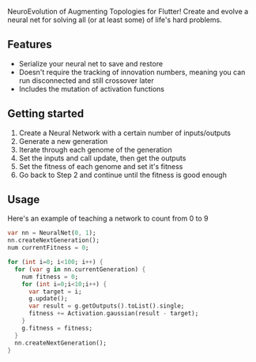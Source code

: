 <!-- 
This README describes the package. If you publish this package to pub.dev,
this README's contents appear on the landing page for your package.

For information about how to write a good package README, see the guide for
[writing package pages](https://dart.dev/guides/libraries/writing-package-pages). 

For general information about developing packages, see the Dart guide for
[creating packages](https://dart.dev/guides/libraries/create-library-packages)
and the Flutter guide for
[developing packages and plugins](https://flutter.dev/developing-packages). 
-->

NeuroEvolution of Augmenting Topologies for Flutter! Create and evolve a neural net for solving all (or at least some) of life's hard problems.

## Features

- Serialize your neural net to save and restore
- Doesn't require the tracking of innovation numbers, meaning you can run disconnected and still crossover later
- Includes the mutation of activation functions

## Getting started

1. Create a Neural Network with a certain number of inputs/outputs
2. Generate a new generation
3. Iterate through each genome of the generation
4. Set the inputs and call update, then get the outputs
5. Set the fitness of each genome and set it's fitness
6. Go back to Step 2 and continue until the fitness is good enough

## Usage

Here's an example of teaching a network to count from 0 to 9

```dart
var nn = NeuralNet(0, 1);
nn.createNextGeneration();
num currentFitness = 0;

for (int i=0; i<100; i++) {
  for (var g in nn.currentGeneration) {
    num fitness = 0;
    for (int i=0;i<10;i++) {
      var target = i;
      g.update();
      var result = g.getOutputs().toList().single;
      fitness += Activation.gaussian(result - target);
    }
    g.fitness = fitness;
  }
  nn.createNextGeneration();
}


```

